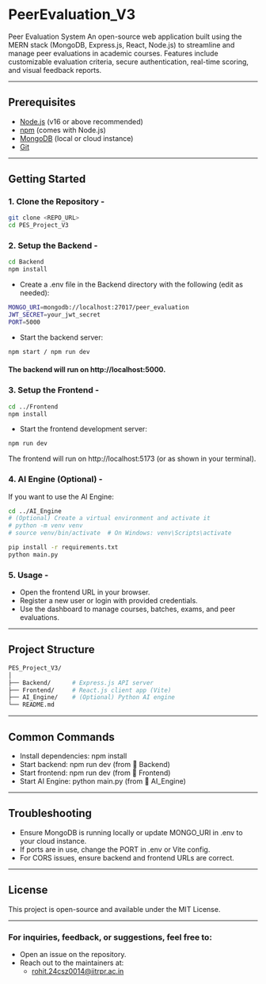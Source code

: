 # PeerEvaluation_V3

Peer Evaluation System An open-source web application built using the MERN stack (MongoDB, Express.js, React, Node.js) to streamline and manage peer evaluations in academic courses.  Features include customizable evaluation criteria, secure authentication, real-time scoring, and visual feedback reports.

---

## Prerequisites

- [Node.js](https://nodejs.org/) (v16 or above recommended)
- [npm](https://www.npmjs.com/) (comes with Node.js)
- [MongoDB](https://www.mongodb.com/try/download/community) (local or cloud instance)
- [Git](https://git-scm.com/)

---

## Getting Started

### 1. Clone the Repository -

```bash
git clone <REPO_URL>
cd PES_Project_V3
```

### 2. Setup the Backend -

```bash
cd Backend
npm install
```

* Create a .env file in the Backend directory with the following (edit as needed):
```bash
MONGO_URI=mongodb://localhost:27017/peer_evaluation
JWT_SECRET=your_jwt_secret
PORT=5000
```

* Start the backend server:
```bash
npm start / npm run dev
```
#### The backend will run on http://localhost:5000.

### 3. Setup the Frontend -
```bash
cd ../Frontend
npm install
```

* Start the frontend development server:
```bash
npm run dev
```
The frontend will run on http://localhost:5173 (or as shown in your terminal).

### 4. AI Engine (Optional) -
If you want to use the AI Engine:
```bash
cd ../AI_Engine
# (Optional) Create a virtual environment and activate it
# python -m venv venv
# source venv/bin/activate  # On Windows: venv\Scripts\activate

pip install -r requirements.txt
python main.py
```

### 5. Usage -
* Open the frontend URL in your browser.
* Register a new user or login with provided credentials.
* Use the dashboard to manage courses, batches, exams, and peer evaluations.

---
## Project Structure
```bash
PES_Project_V3/
│
├── Backend/      # Express.js API server
├── Frontend/     # React.js client app (Vite)
├── AI_Engine/    # (Optional) Python AI engine
└── README.md
```

---
## Common Commands
* Install dependencies: npm install
* Start backend: npm run dev (from 📁 Backend)
* Start frontend: npm run dev (from 📁 Frontend)
* Start AI Engine: python main.py (from 📁 AI_Engine)

---
## Troubleshooting
* Ensure MongoDB is running locally or update MONGO_URI in .env to your cloud instance.
* If ports are in use, change the PORT in .env or Vite config.
* For CORS issues, ensure backend and frontend URLs are correct.

---
## License
This project is open-source and available under the MIT License.

---
### For inquiries, feedback, or suggestions, feel free to:

* Open an issue on the repository.
* Reach out to the maintainers at:
    - rohit.24csz0014@iitrpr.ac.in